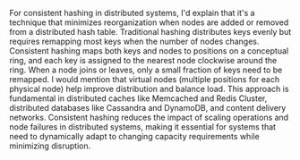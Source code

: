 For consistent hashing in distributed systems, I'd explain that it's a technique that minimizes reorganization when nodes are added or removed from a distributed hash table. Traditional hashing distributes keys evenly but requires remapping most keys when the number of nodes changes. Consistent hashing maps both keys and nodes to positions on a conceptual ring, and each key is assigned to the nearest node clockwise around the ring. When a node joins or leaves, only a small fraction of keys need to be remapped. I would mention that virtual nodes (multiple positions for each physical node) help improve distribution and balance load. This approach is fundamental in distributed caches like Memcached and Redis Cluster, distributed databases like Cassandra and DynamoDB, and content delivery networks. Consistent hashing reduces the impact of scaling operations and node failures in distributed systems, making it essential for systems that need to dynamically adapt to changing capacity requirements while minimizing disruption.
